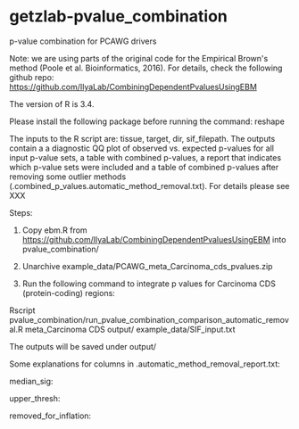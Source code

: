 # getzlab-pvalue_combination
p-value combination for PCAWG drivers

Note: we are using parts of the original code for the Empirical Brown's method (Poole et al. Bioinformatics, 2016). For details, check the following github repo: https://github.com/IlyaLab/CombiningDependentPvaluesUsingEBM

The version of R is 3.4.

Please install the following package before running the command: reshape

The inputs to the R script are: tissue, target, dir, sif_filepath.
The outputs contain a a diagnostic QQ plot of observed vs. expected p-values for all input p-value sets, a table with combined p-values, a report that indicates which p-value sets were included and a table of combined p-values after removing some outlier methods (.combined_p_values.automatic_method_removal.txt). For details please see XXX

Steps:

1. Copy ebm.R from https://github.com/IlyaLab/CombiningDependentPvaluesUsingEBM into pvalue_combination/

2. Unarchive example_data/PCAWG_meta_Carcinoma_cds_pvalues.zip

3. Run the following command to integrate p values for Carcinoma CDS (protein-coding) regions:

Rscript pvalue_combination/run_pvalue_combination_comparison_automatic_removal.R meta_Carcinoma CDS output/ example_data/SIF_input.txt

The outputs will be saved under output/ 

Some explanations for columns in .automatic_method_removal_report.txt:

median_sig:

upper_thresh:

removed_for_inflation:

